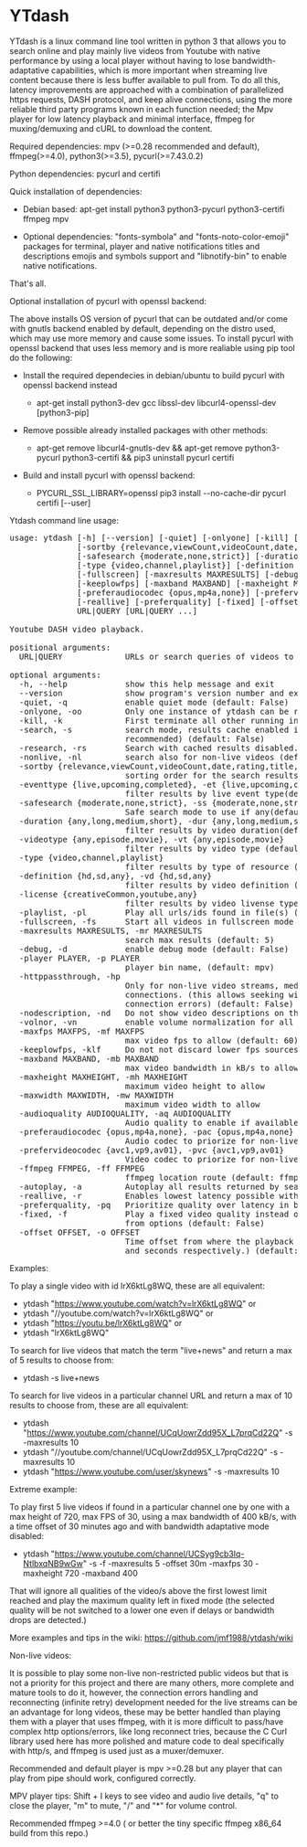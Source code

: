 
# YTdash
YTdash is a linux command line tool written in python 3 that allows you to search online and play mainly live videos from Youtube with native performance by using a local player without having to lose bandwidth-adaptative capabilities, which is more important when streaming live content because there is less buffer available to pull from. To do all this, latency improvements are approached with a combination of parallelized https requests, DASH protocol, and keep alive connections, using the more reliable third party programs known in each function needed; the Mpv player for low latency playback and minimal interface, ffmpeg for muxing/demuxing and cURL to download the content.

Required dependencies: mpv (>=0.28 recommended and default), ffmpeg(>=4.0), python3(>=3.5), pycurl(>=7.43.0.2)

Python dependencies: pycurl and certifi

Quick installation of dependencies: 
- Debian based:
apt-get install python3 python3-pycurl python3-certifi ffmpeg mpv 

- Optional dependencies: "fonts-symbola" and "fonts-noto-color-emoji" packages for terminal, player and native notifications titles and descriptions emojis and symbols support and "libnotify-bin" to enable native notifications.

That's all.

Optional installation of pycurl with openssl backend:

The above installs OS version of pycurl that can be outdated and/or come with gnutls backend enabled by default, depending on the distro used, which may use more memory and cause some issues. To install pycurl with openssl backend that uses less memory and is more realiable using pip tool do the following:

- Install the required dependecies in debian/ubuntu to build pycurl with openssl backend instead 

  - apt-get install python3-dev gcc libssl-dev libcurl4-openssl-dev [python3-pip]

- Remove possible already installed packages with other methods:

  - apt-get remove libcurl4-gnutls-dev && apt-get remove python3-pycurl python3-certifi && pip3 uninstall pycurl certifi
  
- Build and install pycurl with openssl backend:

  - PYCURL_SSL_LIBRARY=openssl pip3 install --no-cache-dir pycurl certifi [--user]

Ytdash command line usage: 
<pre>
usage: ytdash [-h] [--version] [-quiet] [-onlyone] [-kill] [-search] [-research] [-nonlive]
              [-sortby {relevance,viewCount,videoCount,date,rating,title,rating}] [-eventtype {live,upcoming,completed}]
              [-safesearch {moderate,none,strict}] [-duration {any,long,medium,short}] [-videotype {any,episode,movie}]
              [-type {video,channel,playlist}] [-definition {hd,sd,any}] [-license {creativeCommon,youtube,any}] [-playlist]
              [-fullscreen] [-maxresults MAXRESULTS] [-debug] [-player PLAYER] [-nodescription] [-volnor] [-maxfps MAXFPS]
              [-keeplowfps] [-maxband MAXBAND] [-maxheight MAXHEIGHT] [-maxwidth MAXWIDTH] [-audioquality AUDIOQUALITY]
              [-preferaudiocodec {opus,mp4a,none}] [-prefervideocodec {avc1,vp9,av01}] [-ffmpeg FFMPEG] [-autoplay]
              [-reallive] [-preferquality] [-fixed] [-offset OFFSET]
              URL|QUERY [URL|QUERY ...]

Youtube DASH video playback.

positional arguments:
  URL|QUERY             URLs or search queries of videos to play

optional arguments:
  -h, --help            show this help message and exit
  --version             show program's version number and exit
  -quiet, -q            enable quiet mode (default: False)
  -onlyone, -oo         Only one instance of ytdash can be running. (default: False)
  -kill, -k             First terminate all other running instances of ytdash. (default: False)
  -search, -s           search mode, results cache enabled if searched less than 24hs ago, which saves YouTube daily quota,
                        recommended) (default: False)
  -research, -rs        Search with cached results disabled. (default: False)
  -nonlive, -nl         search also for non-live videos (default: False)
  -sortby {relevance,viewCount,videoCount,date,rating,title,rating}, -sb {relevance,viewCount,videoCount,date,rating,title,rating}
                        sorting order for the search results (default: relevance)
  -eventtype {live,upcoming,completed}, -et {live,upcoming,completed}
                        filter results by live event type(default: live)
  -safesearch {moderate,none,strict}, -ss {moderate,none,strict}
                        Safe search mode to use if any(default: moderate)
  -duration {any,long,medium,short}, -dur {any,long,medium,short}
                        filter results by video duration(default: any)
  -videotype {any,episode,movie}, -vt {any,episode,movie}
                        filter results by video type (default: any)
  -type {video,channel,playlist}
                        filter results by type of resource (default: video)
  -definition {hd,sd,any}, -vd {hd,sd,any}
                        filter results by video definition (default: any)
  -license {creativeCommon,youtube,any}
                        filter results by video livense type (default: any)
  -playlist, -pl        Play all urls/ids found in file(s) (default: False)
  -fullscreen, -fs      Start all videos in fullscreen mode (default: False)
  -maxresults MAXRESULTS, -mr MAXRESULTS
                        search max results (default: 5)
  -debug, -d            enable debug mode (default: False)
  -player PLAYER, -p PLAYER
                        player bin name, (default: mpv)
  -httppassthrough, -hp
                        Only for non-live video streams, media URL are passed directly to the player so it handles http
                        connections. (this allows seeking without cache but may be more prone to playback failures under
                        connection errors) (default: False)
  -nodescription, -nd   Do not show video descriptions on the terminal/player (default: False)
  -volnor, -vn          enable volume normalization for all videos (mpv). (default: False)
  -maxfps MAXFPS, -mf MAXFPS
                        max video fps to allow (default: 60)
  -keeplowfps, -klf     Do not not discard lower fps sources for each video resolution if many available. (default: False)
  -maxband MAXBAND, -mb MAXBAND
                        max video bandwidth in kB/s to allow when available (default: 100000000)
  -maxheight MAXHEIGHT, -mh MAXHEIGHT
                        maximum video height to allow
  -maxwidth MAXWIDTH, -mw MAXWIDTH
                        maximum video width to allow
  -audioquality AUDIOQUALITY, -aq AUDIOQUALITY
                        Audio quality to enable if available, 0=lowest, 1-int=medium, -1=highest. (default: -1)
  -preferaudiocodec {opus,mp4a,none}, -pac {opus,mp4a,none}
                        Audio codec to priorize for non-live streams, if a similar quality is available. (default: none)
  -prefervideocodec {avc1,vp9,av01}, -pvc {avc1,vp9,av01}
                        Video codec to priorize for non-live streams, if available. (default: avc1)
  -ffmpeg FFMPEG, -ff FFMPEG
                        ffmpeg location route (default: ffmpeg)
  -autoplay, -a         Autoplay all results returned by search mode (default: False)
  -reallive, -r         Enables lowest latency possible with all types of live streams. (default: False)
  -preferquality, -pq   Prioritize quality over latency in bandwidth-adaptive enabled video streams (default: False)
  -fixed, -f            Play a fixed video quality instead of doing bandwidth adaptive quality change, This is the max set
                        from options (default: False)
  -offset OFFSET, -o OFFSET
                        Time offset from where the playback start,(i.e: -o 2h, -o 210m, -offset 3000s, for hours, minutes
                        and seconds respectively.) (default: 3 segments)
</pre>
Examples:

To play a single video with id lrX6ktLg8WQ, these are all equivalent:
- ytdash "https://www.youtube.com/watch?v=lrX6ktLg8WQ" or
- ytdash "//youtube.com/watch?v=lrX6ktLg8WQ" or
- ytdash "https://youtu.be/lrX6ktLg8WQ" or
- ytdash "lrX6ktLg8WQ"

To search for live videos that match the term "live+news" and return a max of 5 results to choose from:

- ytdash -s live+news

To search for live videos in a particular channel URL and return a max of 10 results to choose from, these are all equivalent:

- ytdash "https://www.youtube.com/channel/UCqUowrZdd95X_L7prqCd22Q" -s -maxresults 10
- ytdash "//youtube.com/channel/UCqUowrZdd95X_L7prqCd22Q" -s -maxresults 10
- ytdash "https://www.youtube.com/user/skynews" -s -maxresults 10

Extreme example:

To play first 5 live videos if found in a particular channel one by one with a max height of 720, max FPS of 30, using a max bandwidth of 400 kB/s, with a time offset of 30 minutes ago and with bandwidth adaptative mode disabled:

- ytdash "https://www.youtube.com/channel/UCSyg9cb3Iq-NtlbxqNB9wGw" -s -f -maxresults 5 -offset 30m -maxfps 30 -maxheight 720 -maxband 400

That will ignore all qualities of the video/s above the first lowest limit reached and play the maximum quality left in fixed mode (the selected quality will be not switched to a lower one even if delays or bandwidth drops are detected.)

More examples and tips in the wiki: https://github.com/jmf1988/ytdash/wiki

Non-live videos:

It is possible to play some non-live non-restricted public videos but that is not a priority for this project and there are many others, more complete and mature tools to do it, however, the connection errors handling and reconnecting (infinite retry)  development needed for the live streams can be an advantage for long videos, these may be better handled than playing them  with a player that uses ffmpeg, with it is more difficult to pass/have complex http options/errors, like long reconnect tries, because the C Curl library used here has more polished and mature code to deal specifically with http/s, and ffmpeg is used just as a muxer/demuxer.

Recommended and default player is mpv >=0.28 but any player that can play from pipe should work, configured correctly.

MPV player tips: Shift + I keys to see video and audio live details, "q" to close the player, "m" to mute, "/" and "*" for volume control.

Recommended ffmpeg >=4.0 ( or better the tiny specific ffmpeg x86_64 build from this repo.)


